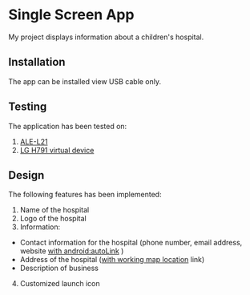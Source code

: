 # Single Screen App
My project displays information about a children's hospital.
## Installation
The app can be installed view USB cable only.
## Testing
The application has been tested on:
1. [ALE-L21](https://consumer.huawei.com/en/phones/p8-lite/specs/ "HUAWEI P8 LITE")
2. [LG H791 virtual device](http://www.lg.com/uk/mobile-phones/lg-H791 "Nexus 5X API 27 2")
## Design
The following features has been implemented:
1. Name of the hospital
2. Logo of the hospital
3. Information:
  * Contact information for the hospital (phone number, email address, website [with android:autoLink](https://developer.android.com/reference/android/widget/TextView.html#attr_android:autoLink) )
  * Address of the hospital ([with working map location](https://developers.google.com/maps/documentation/urls/android-intents) link)
  * Description of business
4. Customized launch icon
